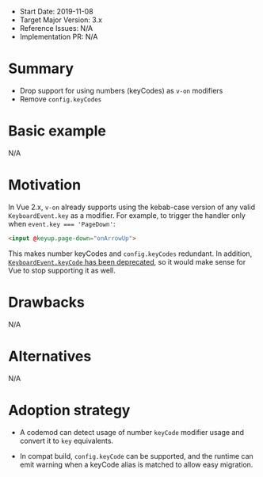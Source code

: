 - Start Date: 2019-11-08
- Target Major Version: 3.x
- Reference Issues: N/A
- Implementation PR: N/A

# Summary

- Drop support for using numbers (keyCodes) as `v-on` modifiers
- Remove `config.keyCodes`

# Basic example

N/A

# Motivation

In Vue 2.x, `v-on` already supports using the kebab-case version of any valid `KeyboardEvent.key` as a modifier. For example, to trigger the handler only when `event.key === 'PageDown'`:

``` html
<input @keyup.page-down="onArrowUp">
```

This makes number keyCodes and `config.keyCodes` redundant. In addition, [`KeyboardEvent.keyCode` has been deprecated](https://developer.mozilla.org/en-US/docs/Web/API/KeyboardEvent/keyCode), so it would make sense for Vue to stop supporting it as well.

# Drawbacks

N/A

# Alternatives

N/A

# Adoption strategy

- A codemod can detect usage of number `keyCode` modifier usage and convert it to `key` equivalents.

- In compat build, `config.keyCode` can be supported, and the runtime can emit warning when a keyCode alias is matched to allow easy migration.
